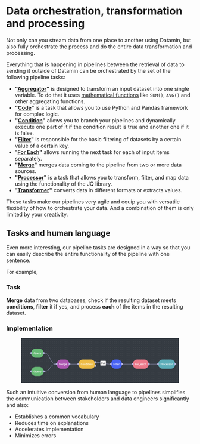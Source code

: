 # Data orchestration, transformation and processing

Not only can you stream data from one place to another using Datamin, but also fully orchestrate the process and do the entire data transformation and processing.

Everything that is happening in pipelines between the retrieval of data to sending it outside of Datamin can be orchestrated by the set of the following pipeline tasks:

* **"**[**Aggregator**](../../pipelines/tasks-ip/aggregator.md)**"** is designed to transform an input dataset into one single variable. To do that it uses [mathematical functions](../../pipelines/mathematical-functions.md) like `SUM()`, `AVG()` and other aggregating functions.
* **"**[**Code**](../../pipelines/tasks-ip/code.md)**"** is a task that allows you to use Python and Pandas framework for complex logic.
* **"**[**Condition**](../../pipelines/tasks-ip/condition.md)**"** allows you to branch your pipelines and dynamically execute one part of it if the condition result is true and another one if it is false.
* **"**[**Filter**](../../pipelines/tasks-ip/filter.md)**"** is responsible for the basic filtering of datasets by a certain value of a certain key.
* "[**For Each**](../../pipelines/tasks-ip/for-each.md)**"** allows running the next task for each of input items separately.
* **"**[**Merge**](../../pipelines/tasks-ip/merge.md)**"** merges data coming to the pipeline from two or more data sources.
* **"**[**Processor**](../../pipelines/tasks-ip/processor.md)**"** is a task that allows you to transform, filter, and map data using the functionality of the JQ library.
* "[**Transformer**](../../pipelines/tasks-ip/transformers.md)**"** converts data in different formats or extracts values.

These tasks make our pipelines very agile and equip you with versatile flexibility of how to orchestrate your data. And a combination of them is only limited by your creativity.

## Tasks and human language

Even more interesting, our pipeline tasks are designed in a way so that you can easily describe the entire functionality of the pipeline with one sentence.

For example,&#x20;

### Task

**Merge** data from two databases, check if the resulting dataset meets **conditions**, **filter** it if yes, and process **each** of the items in the resulting dataset.

### Implementation

<figure><img src="../../.gitbook/assets/Screenshot 2024-05-09 at 23.51.06.png" alt=""><figcaption></figcaption></figure>

Such an intuitive conversion from human language to pipelines simplifies the communication between stakeholders and data engineers significantly and also:

* Establishes a common vocabulary
* Reduces time on explanations
* Accelerates implementation
* Minimizes errors
